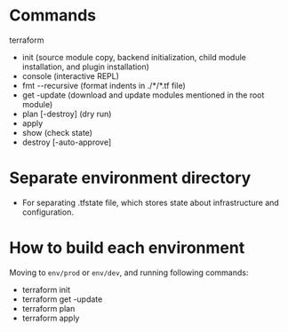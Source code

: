# Commands
terraform
- init (source module copy, backend initialization, child module installation, and plugin installation)
- console (interactive REPL)
- fmt --recursive (format indents in ./\*/\*.tf file)
- get -update (download and update modules mentioned in the root module)
- plan [-destroy] (dry run)
- apply
- show (check state)
- destroy [-auto-approve]

# Separate environment directory
- For separating .tfstate file, which stores state about infrastructure and configuration.

# How to build each environment
Moving to `env/prod` or `env/dev`, and running following commands:
- terraform init
- terraform get -update
- terraform plan
- terraform apply
